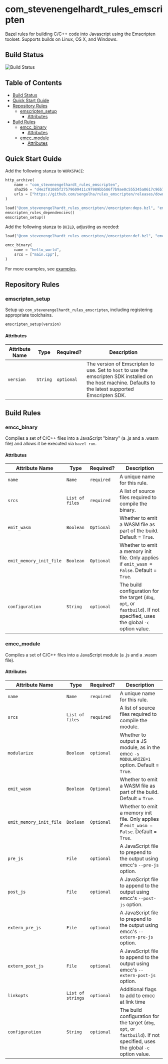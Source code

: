 <!-- omit in toc -->
# com_stevenengelhardt_rules_emscripten

Bazel rules for building C/C++ code into Javascript using the
Emscripten toolset.  Supports builds on Linux, OS X, and
Windows.

## Build Status

![Build Status](https://github.com/sengelha/rules_emscripten/actions/workflows/ci.yml/badge.svg)

<!-- omit in toc -->
## Table of Contents

- [Build Status](#build-status)
- [Quick Start Guide](#quick-start-guide)
- [Repository Rules](#repository-rules)
  - [emscripten_setup](#emscripten_setup)
    - [Attributes](#attributes)
- [Build Rules](#build-rules)
  - [emcc_binary](#emcc_binary)
    - [Attributes](#attributes-1)
  - [emcc_module](#emcc_module)
    - [Attributes](#attributes-2)

## Quick Start Guide

Add the following stanza to `WORKSPACE`:

```python
http_archive(
    name = "com_stevenengelhardt_rules_emscripten",
    sha256 = "d4e2f81085f27579609411c97989bb586f7b9ae0c555345a0617c96b7d1aa47e",
    urls = ["https://github.com/sengelha/rules_emscripten/releases/download/v1.5.2/rules_emscripten-1.5.2.zip"],
)

load("@com_stevenengelhardt_rules_emscripten//emscripten:deps.bzl", "emscripten_rules_dependencies", "emscripten_setup")
emscripten_rules_dependencies()
emscripten_setup()
```

Add the following stanza to `BUILD`, adjusting as needed:

```python
load("@com_stevenengelhardt_rules_emscripten//emscripten:def.bzl", "emcc_binary")

emcc_binary(
    name = "hello_world",
    srcs = ["main.cpp"],
)
```

For more examples, see [examples](examples).

## Repository Rules

### emscripten_setup

Setup up `com_stevenengelhardt_rules_emscripten`, including registering appropriate toolchains.

```python
emscripten_setup(version)
```

#### Attributes

| Attribute Name | Type     | Required?  | Description                                                                                                                                                 |
| -------------- | -------- | ---------- | ----------------------------------------------------------------------------------------------------------------------------------------------------------- |
| `version`      | `String` | `optional` | The version of Emscripten to use.  Set to `host` to use the emscripten SDK installed on the host machine.  Defaults to the latest supported Emscripten SDK. |

## Build Rules

### emcc_binary

Compiles a set of C/C++ files into a JavaScript "binary" (a .js and a .wasm
file) and allows it be executed via `bazel run`.

#### Attributes

| Attribute Name          | Type            | Required?  | Description                                                                                                                  |
| ----------------------- | --------------- | ---------- | ---------------------------------------------------------------------------------------------------------------------------- |
| `name`                  | `Name`          | `required` | A unique name for this rule.                                                                                                 |
| `srcs`                  | `List of files` | `required` | A list of source files required to compile the binary.                                                                       |
| `emit_wasm`             | `Boolean`       | `Optional` | Whether to emit a WASM file as part of the build.  Default = `True`.                                                         |
| `emit_memory_init_file` | `Boolean`       | `Optional` | Whether to emit a memory init file.  Only applies if `emit_wasm = False`.  Default = `True`.                                 |
| `configuration`         | `String`        | `optional` | The build configuration for the target (`dbg`, `opt`, or `fastbuild`).  If not specified, uses the global `-c` option value. |

### emcc_module

Compiles a set of C/C++ files into a JavaScript module (a .js and a .wasm
file).

#### Attributes

| Attribute Name          | Type              | Required?  | Description                                                                                                                  |
| ----------------------- | ----------------- | ---------- | ---------------------------------------------------------------------------------------------------------------------------- |
| `name`                  | `Name`            | `required` | A unique name for this rule.                                                                                                 |
| `srcs`                  | `List of files`   | `required` | A list of source files required to compile the module.                                                                       |
| `modularize`            | `Boolean`         | `optional` | Whether to output a JS module, as in the emcc `-s MODULARIZE=1` option.  Default = `True`.                                   |
| `emit_wasm`             | `Boolean`         | `Optional` | Whether to emit a WASM file as part of the build.  Default = `True`.                                                         |
| `emit_memory_init_file` | `Boolean`         | `Optional` | Whether to emit a memory init file.  Only applies if `emit_wasm = False`.  Default = `True`.                                 |
| `pre_js`                | `File`            | `optional` | A JavaScript file to prepend to the output using emcc's `--pre-js` option.                                                   |
| `post_js`               | `File`            | `optional` | A JavaScript file to append to the output using emcc's `--post-js` option.                                                   |
| `extern_pre_js`         | `File`            | `optional` | A JavaScript file to prepend to the output using emcc's `--extern-pre-js` option.                                            |
| `extern_post_js`        | `File`            | `optional` | A JavaScript file to append to the output using emcc's `--extern-post-js` option.                                            |
| `linkopts`              | `List of strings` | `optional` | Additional flags to add to emcc at link time                                                                                 |
| `configuration`         | `String`          | `optional` | The build configuration for the target (`dbg`, `opt`, or `fastbuild`).  If not specified, uses the global `-c` option value. |
